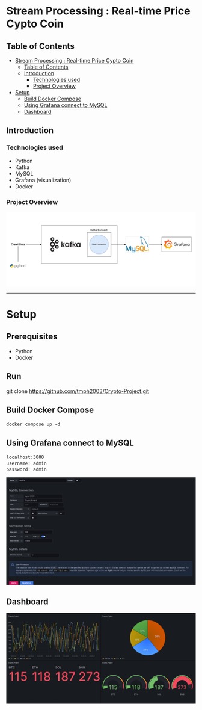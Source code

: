 # Stream Processing : Real-time Price Cypto Coin
## Table of Contents
- [Stream Processing : Real-time Price Cypto Coin](#stream-processing--real-time-price-cypto-coin)
  - [Table of Contents](#table-of-contents)
  - [Introduction](#introduction)
    - [Technologies used](#technologies-used)
    - [Project Overview](#project-overview)
- [Setup](#setup)
  - [Build Docker Compose](#build-docker-compose)
  - [Using Grafana connect to MySQL](#using-grafana-connect-to-mysql)
  - [Dashboard](#dashboard)

## Introduction
### Technologies used
- Python
- Kafka 
- MySQL
- Grafana (visualization)
- Docker 
### Project Overview
![Alt text](img/project_overview.png)
***
# Setup
## Prerequisites
- Python
- Docker
## Run
  git clone https://github.com/tmph2003/Crypto-Project.git
## Build Docker Compose
    docker compose up -d
## Using Grafana connect to MySQL
    localhost:3000
    username: admin
    password: admin
![Alt text](img/Config_Grafana.png)

## Dashboard
![Alt text](img/dashboard.png)
